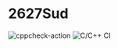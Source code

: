 # 2627Sud
![cppcheck-action](https://github.com/99002627/2627Sud/workflows/cppcheck-action/badge.svg)
![C/C++ CI](https://github.com/99002627/2627Sud/workflows/C/C++%20CI/badge.svg)
